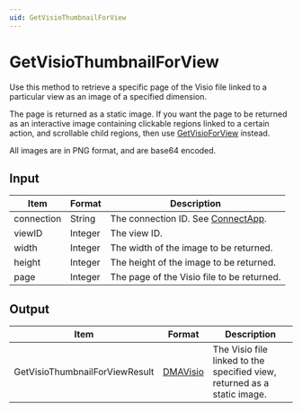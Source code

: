 ```yaml
---
uid: GetVisioThumbnailForView
---
```


# GetVisioThumbnailForView

Use this method to retrieve a specific page of the Visio file linked to a particular view as an image of a specified dimension.

The page is returned as a static image. If you want the page to be returned as an interactive image containing clickable regions linked to a certain action, and scrollable child regions, then use [GetVisioForView](xref:GetVisioForView) instead.

All images are in PNG format, and are base64 encoded.

## Input

| Item       | Format  | Description                                           |
|------------|---------|-------------------------------------------------------|
| connection | String  | The connection ID. See [ConnectApp](xref:ConnectApp). |
| viewID     | Integer | The view ID.                                          |
| width      | Integer | The width of the image to be returned.                |
| height     | Integer | The height of the image to be returned.               |
| page       | Integer | The page of the Visio file to be returned.            |

## Output

| Item | Format | Description |
|--|--|--|
| GetVisioThumbnailForViewResult | [DMAVisio](xref:DMAVisio) | The Visio file linked to the specified view, returned as a static image. |
